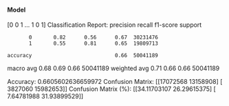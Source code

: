 #### Model
[0 0 1 ... 1 0 1]
Classification Report:
              precision    recall  f1-score   support

           0       0.82      0.56      0.67  30231476
           1       0.55      0.81      0.65  19809713

    accuracy                           0.66  50041189
   macro avg       0.68      0.69      0.66  50041189
weighted avg       0.71      0.66      0.66  50041189

Accuracy: 0.6605602636659972
Confusion Matrix:
[[17072568 13158908]
 [ 3827060 15982653]]
Confusion Matrix (%):
[[34.11703107 26.29615375]
 [ 7.64781988 31.93899529]]
